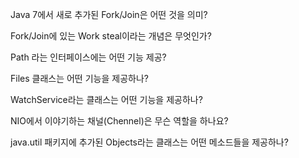 Java 7에서 새로 추가된 Fork/Join은 어떤 것을 의미?

Fork/Join에 있는 Work steal이라는 개념은 무엇인가?

Path 라는 인터페이스에는 어떤 기능 제공?

Files 클래스는 어떤 기능을 제공하나?

WatchService라는 클래스는 어떤 기능을 제공하나?

NIO에서 이야기하는 채널(Chennel)은 무슨 역할을 하나요?

java.util 패키지에 추가된 Objects라는 클래스는 어떤 메소드들을 제공하나?
